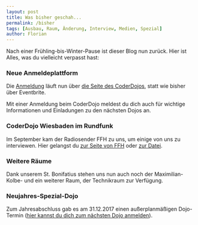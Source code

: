 ```yaml
---
layout: post
title: Was bisher geschah...
permalink: /bisher
tags: [Ausbau, Raum, Änderung, Interview, Medien, Spezial]
author: Florian
---
```


Nach einer Frühling-bis-Winter-Pause ist dieser Blog nun zurück. Hier ist Alles, was du vielleicht verpasst hast:

### Neue Anmeldeplattform

Die [Anmeldung](https://coderdojo-wiesbaden.de/anmeldung) läuft nun über [die Seite des CoderDojos](https://zen.coderdojo.com/), statt wie bisher über Eventbrite.

Mit einer Anmeldung beim CoderDojo meldest du dich auch für wichtige Informationen und Einladungen zu den nächsten Dojos an.

### CoderDojo Wiesbaden im Rundfunk

Im September kam der Radiosender FFH zu uns, um einige von uns zu interviewen. Hier gelangst du [zur Seite von FFH](https://www.ffh.de/on-air/sendungen/kreuz-quer/toController/Topic/toAction/show/toId/136009/toTopic/kreuz-quer-programmieren-im-coderdojo.html) oder [zur Datei](https://drive.google.com/open?id=1dil_4jcJfmP3xyBRud5WQr0yroWySlUy).

### Weitere Räume

Dank unserem  St. Bonifatius stehen uns nun auch noch der Maximilian-Kolbe- und ein weiterer Raum, der Technikraum zur Verfügung.

### Neujahres-Spezial-Dojo

Zum Jahresabschluss gab es am 31.12.2017 einen außerplanmäßigen Dojo-Termin ([hier kannst du dich zum nächsten Dojo anmelden](https://coderdojo-wiesbaden.de/anmeldung)).